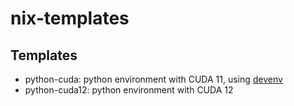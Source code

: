 # nix-templates

## Templates

- python-cuda: python environment with CUDA 11, using [devenv](https://github.com/cachix/devenv)
- python-cuda12: python environment with CUDA 12
